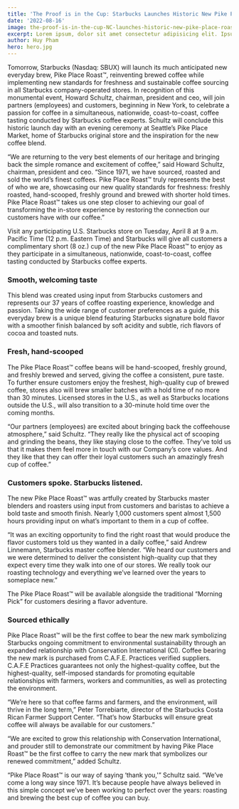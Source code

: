 ```yaml
---
title: 'The Proof is in the Cup: Starbucks Launches Historic New Pike Place Roast'
date: '2022-08-16'
image: the-proof-is-in-the-cup-NC-launches-historic-new-pike-place-roast.png
excerpt: Lorem ipsum, dolor sit amet consectetur adipisicing elit. Ipsum enim eaque, incidunt explicabo maxime porro voluptates officia id soluta alias?
author: Huy Pham
hero: hero.jpg
---
```


Tomorrow, Starbucks (Nasdaq: SBUX) will launch its much anticipated new everyday brew, Pike Place Roast™, reinventing brewed coffee while implementing new standards for freshness and sustainable coffee sourcing in all Starbucks company-operated stores. In recognition of this monumental event, Howard Schultz, chairman, president and ceo, will join partners (employees) and customers, beginning in New York, to celebrate a passion for coffee in a simultaneous, nationwide, coast-to-coast, coffee tasting conducted by Starbucks coffee experts. Schultz will conclude this historic launch day with an evening ceremony at Seattle’s Pike Place Market, home of Starbucks original store and the inspiration for the new coffee blend.

“We are returning to the very best elements of our heritage and bringing back the simple romance and excitement of coffee,” said Howard Schultz, chairman, president and ceo. “Since 1971, we have sourced, roasted and sold the world’s finest coffees. Pike Place Roast™ truly represents the best of who we are, showcasing our new quality standards for freshness: freshly roasted, hand-scooped, freshly ground and brewed with shorter hold times. Pike Place Roast™ takes us one step closer to achieving our goal of transforming the in-store experience by restoring the connection our customers have with our coffee.”

Visit any participating U.S. Starbucks store on Tuesday, April 8 at 9 a.m. Pacific Time (12 p.m. Eastern Time) and Starbucks will give all customers a complimentary short (8 oz.) cup of the new Pike Place Roast™ to enjoy as they participate in a simultaneous, nationwide, coast-to-coast, coffee tasting conducted by Starbucks coffee experts.


### Smooth, welcoming taste

This blend was created using input from Starbucks customers and represents our 37 years of coffee roasting experience, knowledge and passion. Taking the wide range of customer preferences as a guide, this everyday brew is a unique blend featuring Starbucks signature bold flavor with a smoother finish balanced by soft acidity and subtle, rich flavors of cocoa and toasted nuts.


### Fresh, hand-scooped

The Pike Place Roast™ coffee beans will be hand-scooped, freshly ground, and freshly brewed and served, giving the coffee a consistent, pure taste. To further ensure customers enjoy the freshest, high-quality cup of brewed coffee, stores also will brew smaller batches with a hold time of no more than 30 minutes. Licensed stores in the U.S., as well as Starbucks locations outside the U.S., will also transition to a 30-minute hold time over the coming months.

“Our partners (employees) are excited about bringing back the coffeehouse atmosphere,” said Schultz. “They really like the physical act of scooping and grinding the beans, they like staying close to the coffee. They’ve told us that it makes them feel more in touch with our Company’s core values. And they like that they can offer their loyal customers such an amazingly fresh cup of coffee.”


### Customers spoke. Starbucks listened.

The new Pike Place Roast™ was artfully created by Starbucks master blenders and roasters using input from customers and baristas to achieve a bold taste and smooth finish. Nearly 1,000 customers spent almost 1,500 hours providing input on what’s important to them in a cup of coffee.

“It was an exciting opportunity to find the right roast that would produce the flavor customers told us they wanted in a daily coffee,” said Andrew Linnemann, Starbucks master coffee blender. “We heard our customers and we were determined to deliver the consistent high-quality cup that they expect every time they walk into one of our stores. We really took our roasting technology and everything we’ve learned over the years to someplace new.”

The Pike Place Roast™ will be available alongside the traditional “Morning Pick” for customers desiring a flavor adventure.


### Sourced ethically

Pike Place Roast™ will be the first coffee to bear the new mark symbolizing Starbucks ongoing commitment to environmental sustainability through an expanded relationship with Conservation International (CI). Coffee bearing the new mark is purchased from C.A.F.E. Practices verified suppliers. C.A.F.E Practices guarantees not only the highest-quality coffee, but the highest-quality, self-imposed standards for promoting equitable relationships with farmers, workers and communities, as well as protecting the environment.

“We’re here so that coffee farms and farmers, and the environment, will thrive in the long term,” Peter Torrebiarte, director of the Starbucks Costa Rican Farmer Support Center. “That’s how Starbucks will ensure great coffee will always be available for our customers.”

“We are excited to grow this relationship with Conservation International, and prouder still to demonstrate our commitment by having Pike Place Roast™ be the first coffee to carry the new mark that symbolizes our renewed commitment,” added Schultz.

“Pike Place Roast™ is our way of saying ‘thank you,'” Schultz said. “We’ve come a long way since 1971. It’s because people have always believed in this simple concept we’ve been working to perfect over the years: roasting and brewing the best cup of coffee you can buy.
